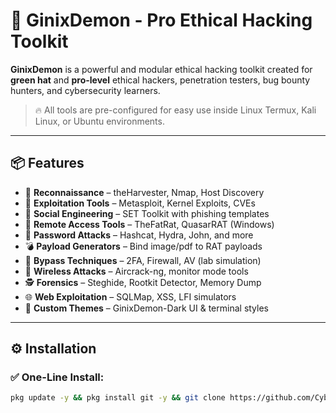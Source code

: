 # 👿 GinixDemon - Pro Ethical Hacking Toolkit

**GinixDemon** is a powerful and modular ethical hacking toolkit created for **green hat** and **pro-level** ethical hackers, penetration testers, bug bounty hunters, and cybersecurity learners.

> 🔥 All tools are pre-configured for easy use inside Linux Termux, Kali Linux, or Ubuntu environments.

---

## 📦 Features

- 🎯 **Reconnaissance** – theHarvester, Nmap, Host Discovery
- 🚀 **Exploitation Tools** – Metasploit, Kernel Exploits, CVEs
- 🧠 **Social Engineering** – SET Toolkit with phishing templates
- 🐀 **Remote Access Tools** – TheFatRat, QuasarRAT (Windows)
- 🔐 **Password Attacks** – Hashcat, Hydra, John, and more
- 💣 **Payload Generators** – Bind image/pdf to RAT payloads
- 🧬 **Bypass Techniques** – 2FA, Firewall, AV (lab simulation)
- 📡 **Wireless Attacks** – Aircrack-ng, monitor mode tools
- 🕵️ **Forensics** – Steghide, Rootkit Detector, Memory Dump
- 🌐 **Web Exploitation** – SQLMap, XSS, LFI simulators
- 🎨 **Custom Themes** – GinixDemon-Dark UI & terminal styles

---

## ⚙️ Installation

### ✅ One-Line Install:
```bash
pkg update -y && pkg install git -y && git clone https://github.com/CyberVansh-coder/GinixDemon.git && cd NeoDeskX && bash install.sh
